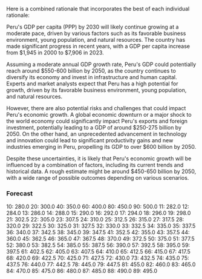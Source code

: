 Here is a combined rationale that incorporates the best of each individual rationale:

Peru's GDP per capita (PPP) by 2030 will likely continue growing at a moderate pace, driven by various factors such as its favorable business environment, young population, and natural resources. The country has made significant progress in recent years, with a GDP per capita increase from $1,945 in 2000 to $7,906 in 2023.

Assuming a moderate annual GDP growth rate, Peru's GDP could potentially reach around $550-600 billion by 2050, as the country continues to diversify its economy and invest in infrastructure and human capital. Experts and market analysts expect that Peru has a high potential for growth, driven by its favorable business environment, young population, and natural resources.

However, there are also potential risks and challenges that could impact Peru's economic growth. A global economic downturn or a major shock to the world economy could significantly impact Peru's exports and foreign investment, potentially leading to a GDP of around $250-275 billion by 2050. On the other hand, an unprecedented advancement in technology and innovation could lead to significant productivity gains and new industries emerging in Peru, propelling its GDP to over $600 billion by 2050.

Despite these uncertainties, it is likely that Peru's economic growth will be influenced by a combination of factors, including its current trends and historical data. A rough estimate might be around $450-650 billion by 2050, with a wide range of possible outcomes depending on various scenarios.

### Forecast

10: 280.0
20: 300.0
40: 350.0
60: 400.0
80: 450.0
90: 500.0
11: 282.0
12: 284.0
13: 286.0
14: 288.0
15: 290.0
16: 292.0
17: 294.0
18: 296.0
19: 298.0
21: 302.5
22: 305.0
23: 307.5
24: 310.0
25: 312.5
26: 315.0
27: 317.5
28: 320.0
29: 322.5
30: 325.0
31: 327.5
32: 330.0
33: 332.5
34: 335.0
35: 337.5
36: 340.0
37: 342.5
38: 345.0
39: 347.5
41: 352.5
42: 355.0
43: 357.5
44: 360.0
45: 362.5
46: 365.0
47: 367.5
48: 370.0
49: 372.5
50: 375.0
51: 377.5
52: 380.0
53: 382.5
54: 385.0
55: 387.5
56: 390.0
57: 392.5
58: 395.0
59: 397.5
61: 402.5
62: 405.0
63: 407.5
64: 410.0
65: 412.5
66: 415.0
67: 417.5
68: 420.0
69: 422.5
70: 425.0
71: 427.5
72: 430.0
73: 432.5
74: 435.0
75: 437.5
76: 440.0
77: 442.5
78: 445.0
79: 447.5
81: 455.0
82: 460.0
83: 465.0
84: 470.0
85: 475.0
86: 480.0
87: 485.0
88: 490.0
89: 495.0